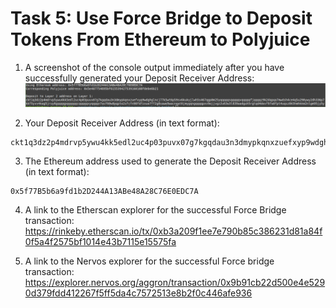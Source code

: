 # Task 5: Use Force Bridge to Deposit Tokens From Ethereum to Polyjuice

1) A screenshot of the console output immediately after you have successfully generated your Deposit Receiver Address:
![generate](./generate1.png)

2) Your Deposit Receiver Address (in text format):
```
ckt1q3dz2p4mdrvp5ywu4kk5edl2uc4p03puvx07g7kgqdau3n3dmypkqnxzuefxyp9wdghglncj77k5wt6p59sx6kukyjlwh5s467qgp8m25yqqqqqsqqqqqvqqqqqfjqqqqz9k2dqpqa7mwdsh4ce4q5u298ywy2dh336p7kkf5yvv4kag5jruy6gqqqqpqqqqqqcqqqqqxyqqqqx7asf60w8pqpte2sfcfn90fdfzxue7ff2g8sawe9wacnqat6jmygqngqqqqpxv9ejjvgz2u63w3l839aadguh5rgtqd4devf97a0fpt4uqsz0k5hmhkkm2nlgm95jy5y
```
3) The Ethereum address used to generate the Deposit Receiver Address (in text format):
```
0x5f77B5b6a9fd1b2D244A13ABe48A28C76E0EDC7A
```
4) A link to the Etherscan explorer for the successful Force Bridge transaction:
https://rinkeby.etherscan.io/tx/0xb3a209f1ee7e790b85c386231d81a84f0f5a4f2575bf1014e43b7115e15575fa

5) A link to the Nervos explorer for the successful Force bridge transaction:
https://explorer.nervos.org/aggron/transaction/0x9b91cb22d500e4e5290d379fdd412267f5ff5da4c7572513e8b2f0c446afe936
